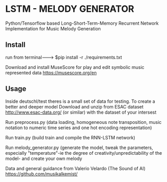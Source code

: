 # LSTM - MELODY GENERATOR
Python/Tensorflow based Long-Short-Term-Memory Recurrent Network Implementation for Music Melody Generation

## Install
run from terminal---> $pip install -r ./requirements.txt

Download and install MuseScore for play and edit symbolic music represented data
https://musescore.org/en

## Usage
Inside deutschl/test theres is a small set of data for testing.
To create a better and deeper model Download and unzip from ESAC dataset http://www.esac-data.org/ (or similar)  with the dataset of your intersest

Run preprocess.py
(data loading, homogeneous note transposition, music notation to numeric time series and one hot encoding representation)

Run train.py
(build train and compile the RNN-LSTM  network)

Run melody_generator.py
(generate the model, tweak the parameters, especially "temperature"-ie the degree of creativity/unpredictability of the model- and create your own melody




Data and general guidance from Valerio Velardo (The Sound of AI) https://github.com/musikalkemist/
